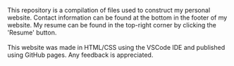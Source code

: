 This repository is a compilation of files used to construct my personal website. Contact information can be found at the bottom in the footer of my website. My resume can be found in the top-right corner by clicking the 'Resume' button. 
<br />
<br />
This website was made in HTML/CSS using the VSCode IDE and published using GitHub pages. Any feedback is appreciated.
